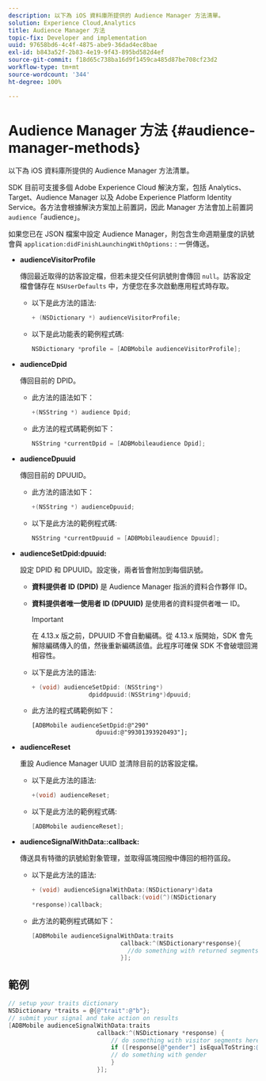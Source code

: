 ```yaml
---
description: 以下為 iOS 資料庫所提供的 Audience Manager 方法清單。
solution: Experience Cloud,Analytics
title: Audience Manager 方法
topic-fix: Developer and implementation
uuid: 97658bd6-4c4f-4875-abe9-36dad4ec8bae
exl-id: b843a52f-2b83-4e19-9f43-895bd582d4ef
source-git-commit: f18d65c738ba16d9f1459ca485d87be708cf23d2
workflow-type: tm+mt
source-wordcount: '344'
ht-degree: 100%

---
```


# Audience Manager 方法 {#audience-manager-methods}

以下為 iOS 資料庫所提供的 Audience Manager 方法清單。

SDK 目前可支援多個 Adobe Experience Cloud 解決方案，包括 Analytics、Target、Audience Manager 以及 Adobe Experience Platform Identity Service。各方法會根據解決方案加上前置詞，因此 Manager 方法會加上前置詞`audience`「audience」。

如果您已在 JSON 檔案中設定 Audience Manager，則包含生命週期量度的訊號會與 `application:didFinishLaunchingWithOptions:` : 一併傳送。

* **audienceVisitorProfile**

   傳回最近取得的訪客設定檔，但若未提交任何訊號則會傳回 `null`。訪客設定檔會儲存在 `NSUserDefaults` 中，方便您在多次啟動應用程式時存取。

   * 以下是此方法的語法:

      ```objective-c
      + (NSDictionary *) audienceVisitorProfile;
      ```

   * 以下是此功能表的範例程式碼:

      ```objective-c
      NSDictionary *profile = [ADBMobile audienceVisitorProfile]; 
      ```

* **audienceDpid**

   傳回目前的 DPID。

   * 此方法的語法如下：

      ```objective-c
      +(NSString *) audience Dpid;
      ```

   * 此方法的程式碼範例如下：

      ```objective-c
      NSString *currentDpid = [ADBMobileaudience Dpid]; 
      ```

* **audienceDpuuid**

   傳回目前的 DPUUID。

   * 此方法的語法如下：

      ```objective-c
      +(NSString *) audienceDpuuid;
      ```

   * 以下是此方法的範例程式碼:

      ```objective-c
      NSString *currentDpuuid = [ADBMobileaudience Dpuuid]; 
      ```

* **audienceSetDpid:&#x200B;dpuuid:**

   設定 DPID 和 DPUUID。設定後，兩者皆會附加到每個訊號。

   * **資料提供者 ID (DPID)** 是 Audience Manager 指派的資料合作夥伴 ID。
   * **資料提供者唯一使用者 ID (DPUUID)** 是使用者的資料提供者唯一 ID。

      >[!IMPORTANT]
      >
      >在 4.13.x 版之前，DPUUID 不會自動編碼。從 4.13.x 版開始，SDK 會先解除編碼傳入的值，然後重新編碼該值。此程序可確保 SDK 不會破壞回溯相容性。

   * 以下是此方法的語法:

      ```objective-c
      + (void) audienceSetDpid: (NSString*)   
                      dpiddpuuid:(NSString*)dpuuid;
      ```

   * 此方法的程式碼範例如下：

      ```objective-
      [ADBMobile audienceSetDpid:@"290"
                        dpuuid:@"99301393920493"];
      ```

* **audienceReset**

   重設 Audience Manager UUID 並清除目前的訪客設定檔。

   * 以下是此方法的語法:

      ```objective-c
      +(void) audienceReset;
      ```

   * 以下是此方法的範例程式碼:

      ```objective-c
      [ADBMobile audienceReset]; 
      ```

* **audienceSignalWithData::&#x200B;callback:**

   傳送具有特徵的訊號給對象管理，並取得區塊回撥中傳回的相符區段。

   * 以下是此方法的語法:

      ```objective-c
      + (void) audienceSignalWithData:(NSDictionary*)data
                            callback:(void(^)(NSDictionary
      *response))callback; 
      ```

   * 此方法的範例程式碼如下：

      ```objective-c
      [ADBMobile audienceSignalWithData:traits
                               callback:^(NSDictionary*response){
                                 //do something with returned segments
                               }];
      ```

## 範例

```objective-c
// setup your traits dictionary 
NSDictionary *traits = @{@"trait":@"b"}; 
// submit your signal and take action on results 
[ADBMobile audienceSignalWithData:traits  
                         callback:^(NSDictionary *response) { 
                             // do something with visitor segments here 
                             if ([response[@"gender"] isEqualToString:@"male"]) { 
                             // do something with gender  
                             } 
                         }];
```
